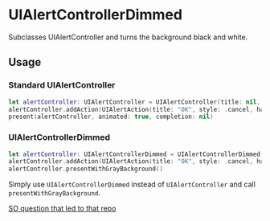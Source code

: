 # UIAlertControllerDimmed

Subclasses UIAlertController and turns the background black and white.

## Usage

### Standard UIAlertController

```swift
let alertController: UIAlertController = UIAlertController(title: nil, message: "Message", preferredStyle: .alert)
alertController.addAction(UIAlertAction(title: "OK", style: .cancel, handler: nil))
present(alertController, animated: true, completion: nil)
```

### UIAlertControllerDimmed

```swift
let alertController: UIAlertControllerDimmed = UIAlertControllerDimmed(title: nil, message: "Message", preferredStyle: .alert)
alertController.addAction(UIAlertAction(title: "OK", style: .cancel, handler: nil))
alertController.presentWithGrayBackground()
```

Simply use `UIAlertControllerDimmed` instead of `UIAlertController` and call `presentWithGrayBackground`.


[SO question that led to that repo](https://stackoverflow.com/questions/52932418/uialertcontroller-does-not-turn-all-elements-in-the-background-to-b-w)

